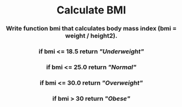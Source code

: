 <div align = "center">

# Calculate BMI

</div>

<div align = "center">

<h3>Write function bmi that calculates body mass index (bmi = weight / height2).</h3>

<h3>if bmi <= 18.5 return <em>"Underweight"</em></h3>

<h3>if bmi <= 25.0 return <em>"Normal"</em></h3>

<h3>if bmi <= 30.0 return <em>"Overweight"</em></h3>

<h3>if bmi > 30 return <em>"Obese"</em></h3>

</div>
